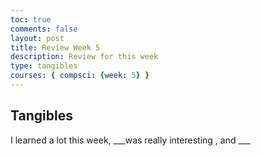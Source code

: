 ```yaml
---
toc: true
comments: false
layout: post
title: Review Week 5
description: Review for this week
type: tangibles
courses: { compsci: {week: 5} }
---
```


## Tangibles

I learned a lot this week, ___was really interesting , and ___